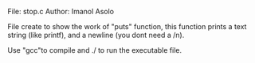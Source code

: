 File: stop.c
Author: Imanol Asolo

File create to show the work of "puts" function, this function prints a text string (like printf), and a newline (you dont need a /n).

Use "gcc"to compile and ./ to run the executable file.
